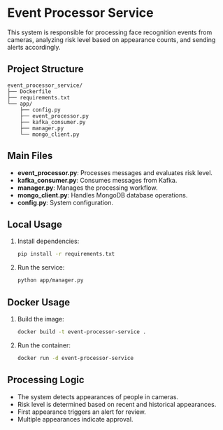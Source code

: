 # Event Processor Service

This system is responsible for processing face recognition events from cameras, analyzing risk level based on appearance counts, and sending alerts accordingly.

## Project Structure

```
event_processor_service/
├── Dockerfile
├── requirements.txt
└── app/
    ├── config.py
    ├── event_processor.py
    ├── kafka_consumer.py
    ├── manager.py
    └── mongo_client.py
```

## Main Files
- **event_processor.py**: Processes messages and evaluates risk level.
- **kafka_consumer.py**: Consumes messages from Kafka.
- **manager.py**: Manages the processing workflow.
- **mongo_client.py**: Handles MongoDB database operations.
- **config.py**: System configuration.

## Local Usage
1. Install dependencies:
   ```bash
   pip install -r requirements.txt
   ```
2. Run the service:
   ```bash
   python app/manager.py
   ```

## Docker Usage
1. Build the image:
   ```bash
   docker build -t event-processor-service .
   ```
2. Run the container:
   ```bash
   docker run -d event-processor-service
   ```

## Processing Logic
- The system detects appearances of people in cameras.
- Risk level is determined based on recent and historical appearances.
- First appearance triggers an alert for review.
- Multiple appearances indicate approval.


